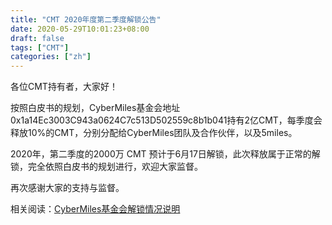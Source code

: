 ```yaml
---
title: "CMT 2020年度第二季度解锁公告"
date: 2020-05-29T10:01:23+08:00
draft: false
tags: ["CMT"] 
categories: ["zh"] 
---
```


各位CMT持有者，大家好！

按照白皮书的规划，CyberMiles基金会地址0x1a14Ec3003C943a0624C7c513D502559c8b1b041持有2亿CMT，每季度会释放10%的CMT，分别分配给CyberMiles团队及合作伙伴，以及5miles。

2020年，第二季度的2000万 CMT 预计于6月17日解锁，此次释放属于正常的解锁，完全依照白皮书的规划进行，欢迎大家监督。

再次感谢大家的支持与监督。

相关阅读：[CyberMiles基金会解锁情况说明](https://blog.cybermiles.io/post/20190508-cmtrelease-zh/)
